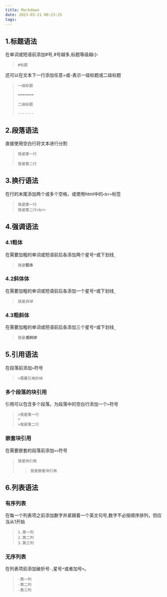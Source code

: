```yaml
---
title: Markdown
date: 2023-03-21 00:23:25
tags:
---
```

## 1.标题语法
在单词或短语前添加\#号,\#号越多,标题等级越小  
>`#标题`

还可以在文本下一行添加任意=或-表示一级标题或二级标题
>`一级标题`
>
>`=======`
>
>`二级标题`   
>
>`-------`


## 2.段落语法
直接使用空白行将文本进行分割
>`我是第一行`
>
>`我是第二行`

## 3.换行语法
在行的末尾添加两个或多个空格，或使用html中的`<br>`标签
>`我是第一行`  
>`我是第二行<br>`

## 4.强调语法
### 4.1粗体
在需要加粗的单词或短语前后各添加两个星号`*`或下划线`_`
>`我是`**`粗体`**  

### 4.2斜体体
在需要加粗的单词或短语前后各添加一个星号`*`或下划线`_`
>`我是`*`斜体`*  

### 4.3粗斜体
在需要加粗的单词或短语前后各添加三个星号`*`或下划线`_`
>`我是`***`粗斜体`***  

## 5.引用语法
在段落前添加`>`符号
>`>需要引用的块`

### 多个段落的块引用
引用可以包含多个段落。为段落中的空白行添加一个`>`符号
>`>我是第一行`  
>`>`  
>`>我是第二行`  

### 嵌套块引用
在需要嵌套的段落前添加`>>`符号
>`我是块引用`
>>`我是嵌套块引用`  

## 6.列表语法
### 有序列表
在每一个列表项之前添加数字并紧跟着一个英文句号,数字不必按顺序排列，但应当从1开始
>`1.第一列`  
>`2.第二列`  
>`3.第三列`

### 无序列表
在列表项前添加破折号`-`,星号`*`或者加号`+`。
>`-第一列`  
>`-第二列`  
>`-第三列`



